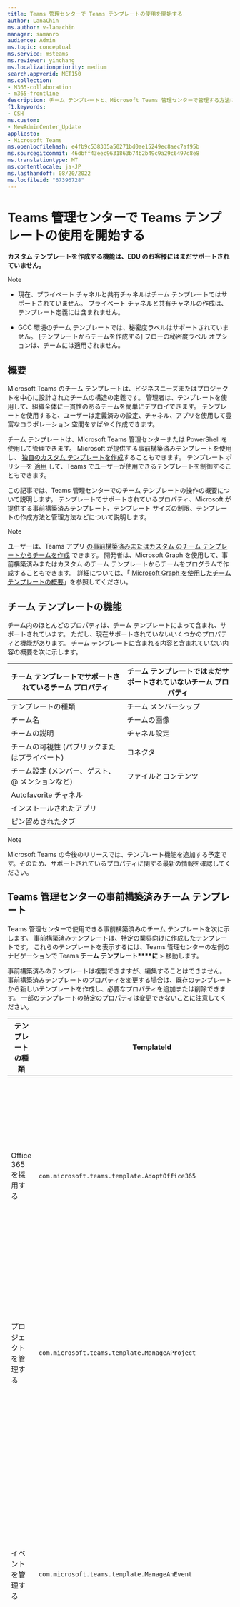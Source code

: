 ```yaml
---
title: Teams 管理センターで Teams テンプレートの使用を開始する
author: LanaChin
ms.author: v-lanachin
manager: samanro
audience: Admin
ms.topic: conceptual
ms.service: msteams
ms.reviewer: yinchang
ms.localizationpriority: medium
search.appverid: MET150
ms.collection:
- M365-collaboration
- m365-frontline
description: チーム テンプレートと、Microsoft Teams 管理センターで管理する方法について説明します。
f1.keywords:
- CSH
ms.custom:
- NewAdminCenter_Update
appliesto:
- Microsoft Teams
ms.openlocfilehash: e4fb9c538335a50271bd0ae15249ec8aec7af95b
ms.sourcegitcommit: 46dbff43eec9631863b74b2b49c9a29c6497d8e8
ms.translationtype: MT
ms.contentlocale: ja-JP
ms.lasthandoff: 08/20/2022
ms.locfileid: "67396728"
---
```

# <a name="get-started-with-team-templates-in-the-teams-admin-center"></a>Teams 管理センターで Teams テンプレートの使用を開始する

**カスタム テンプレートを作成する機能は、EDU のお客様にはまだサポートされていません。**

> [!NOTE]
> - 現在、プライベート チャネルと共有チャネルはチーム テンプレートではサポートされていません。 プライベート チャネルと共有チャネルの作成は、テンプレート定義には含まれません。
>
> - GCC 環境のチーム テンプレートでは、秘密度ラベルはサポートされていません。 [テンプレートからチームを作成する] フローの秘密度ラベル オプションは、チームには適用されません。

## <a name="overview"></a>概要

Microsoft Teams のチーム テンプレートは、ビジネスニーズまたはプロジェクトを中心に設計されたチームの構造の定義です。 管理者は、テンプレートを使用して、組織全体に一貫性のあるチームを簡単にデプロイできます。 テンプレートを使用すると、ユーザーは定義済みの設定、チャネル、アプリを使用して豊富なコラボレーション 空間をすばやく作成できます。

チーム テンプレートは、Microsoft Teams 管理センターまたは PowerShell を使用して管理できます。 Microsoft が提供する事前構築済みテンプレートを使用し、 [独自のカスタム テンプレートを作成](#create-your-own-team-templates)することもできます。 テンプレート ポリシーを [適用](#apply-team-template-policies) して、Teams でユーザーが使用できるテンプレートを制御することもできます。

この記事では、Teams 管理センターでのチーム テンプレートの操作の概要について説明します。 テンプレートでサポートされているプロパティ、Microsoft が提供する事前構築済みテンプレート、テンプレート サイズの制限、テンプレートの作成方法と管理方法などについて説明します。

> [!NOTE]
> ユーザーは、Teams アプリ [の事前構築済みまたはカスタム のチーム テンプレートからチームを作成](https://support.microsoft.com/office/create-a-team-from-a-template-a90c30f3-9940-4897-ab5b-988e69e4cd9c) できます。 開発者は、Microsoft Graph を使用して、事前構築済みまたはカスタム のチーム テンプレートからチームをプログラムで作成することもできます。 詳細については、「 [Microsoft Graph を使用したチーム テンプレートの概要](get-started-with-teams-templates.md)」を参照してください。

## <a name="team-template-capabilities"></a>チーム テンプレートの機能

チーム内のほとんどのプロパティは、チーム テンプレートによって含まれ、サポートされています。 ただし、現在サポートされていないいくつかのプロパティと機能があります。 チーム テンプレートに含まれる内容と含まれていない内容の概要を次に示します。

| **チーム テンプレートでサポートされているチーム プロパティ** | **チーム テンプレートではまだサポートされていないチーム プロパティ** |
| ------------------------------------------------ | -------------------------------------------------------- |
| テンプレートの種類 | チーム メンバーシップ |
| チーム名 | チームの画像 |
| チームの説明 | チャネル設定 |
| チームの可視性 (パブリックまたはプライベート) | コネクタ |
| チーム設定 (メンバー、ゲスト、@ メンションなど) | ファイルとコンテンツ |
| Autofavorite チャネル | |
| インストールされたアプリ | |
| ピン留めされたタブ | |

> [!NOTE]
> Microsoft Teams の今後のリリースでは、テンプレート機能を追加する予定です。そのため、サポートされているプロパティに関する最新の情報を確認してください。

## <a name="pre-built-team-templates-in-the-teams-admin-center"></a>Teams 管理センターの事前構築済みチーム テンプレート

Teams 管理センターで使用できる事前構築済みのチーム テンプレートを次に示します。 事前構築済みテンプレートは、特定の業界向けに作成したテンプレートです。 これらのテンプレートを表示するには、Teams 管理センターの左側のナビゲーションで Teams **チーム テンプレート****に** > 移動します。

事前構築済みのテンプレートは複製できますが、編集することはできません。 事前構築済みテンプレートのプロパティを変更する場合は、既存のテンプレートから新しいテンプレートを作成し、必要なプロパティを追加または削除できます。 一部のテンプレートの特定のプロパティは変更できないことに注意してください。

| テンプレートの種類 | TemplateId | このテンプレートに含まれるプロパティ |
| ------------------ | -------------- | ----------------------------------------------------- |
| Office 365を採用する |`com.microsoft.teams.template.AdoptOffice365`|  チャネル: <ul><li>全般</li> <li>お知らせ</li> <li>チャンピオンズ コーナー</li> <li>チーム フォーム</li><li>カレンダー</li></ul> アプリ: <ul><li>Wiki</li>  <li>チャネル カレンダー</li> <li>マイルス トーン</li><li>情報</li></ul>|
| プロジェクトを管理する |`com.microsoft.teams.template.ManageAProject`| チャネル: <ul><li>全般</li> <li>お知らせ</li> <li>リソース</li> <li>計画</li></ul> アプリ:<ul><li>Wiki</li><li>OneNote</li><li>タスク</li><li>リスト</li><li>Power Automate</li></ul> |
| イベントを管理する|`com.microsoft.teams.template.ManageAnEvent` | チャネル: <ul><li>全般</li> <li>お知らせ</li> <li>予算</li> <li>コンテンツ</li><li>物流</li> <li>計画</li> <li> マーケティングと PR</li></ul> アプリ:<ul><li>Wiki</li><li>Web サイト</li> <li>YouTube</li> <li>タスク</li> <li>OneNote</li> <li>従業員のアイデア</li> <li>問題の報告者</li><li>Power Automate</li><li>情報</li><li>マイルス トーン</li></ul> |
|従業員をオンボードする|`com.microsoft.teams.template.OnboardEmployees` | チャネル: <ul><li>全般</li> <li>お知らせ</li> <li>従業員チャット</li> <li>トレーニング</li></ul>アプリ:<ul><li>Wiki</li><li>コミュニティ</li><li>タスク</li><li>従業員のアイデア</li><li>Power Automate</li><li>情報</li><li>マイルス トーン</li></ul>|
|ヘルプ デスクを整理する| `com.microsoft.teams.template.OrganizeHelpDesk`|チャネル:<ul><li>全般</li><li>お知らせ</li><li>よくあるご質問 (FAQ)</li></ul>アプリ:<ul><li>Wiki</li><li>OneNote</li><li>タスク </li><li>称賛</li><li>問題の報告者</li><li>Power Automate</li><li>情報</li></ul> |
| 患者のケア| `com.microsoft.teams.template.healthcareWard`| チャネル<ul><li>全般</li><li>お知らせ</li><li>ハドル</li><li>ラウンド</li><li>人員配置</li><li>トレーニング</li></ul> アプリ: <ul><li>Wiki</li><li>リスト  </li><li>承認</li><li>情報</li><li>検査</li></ul>|
| クライシス コミュニケーション |`com.microsoft.teams.template.CollaborateOnAGlobalCrisisOrEvent`| チャネル: <ul><li>全般<li>お知らせ</li><li>世界のニュース</li><li>内部通信</li><li>外部通信</li><li>承認要求</li><li>顧客エスカレーション</li><li>エグゼクティブ更新プログラム</li><li>計画</li><li>物流</li></ul>アプリ: <ul><li>Web サイト</li><li>タスク</li><li>問題の報告者</li><li>承認</li><li>情報</li><li>OneNote</li><li>Power Automate</li><li>SharePoint</li></ul>|
|銀行の支店| `com.microsoft.teams.template.CollaborateWithinABankBranch`|チャネル <ul><li>全般<li>お知らせ</li><li>ハドル</li><li>顧客との会議</li><li>承認要求 </li><li>指導</li><li>スキルの習得</li><li>融資の処理</li><li>顧客の苦情</li><li>称賛</li><li>楽しい機能</li><li>コンプライアンス</li></ul>アプリ:<ul><li>称賛 </li><li>問題の報告者</li><li>Wiki</li><li>カレンダー</li><li>承認</li><li>情報</li><li>アイデア</li></ul>|
|インシデント対応| `com.microsoft.teams.template.CoordinateIncidentResponse`|チャネル: <ul><li>全般<li>お知らせ</li><li>物流</li><li>計画</li><li>回復</li><li>緊急</li></ul> アプリ: <ul><li>Wiki</li><li>Excel</li><li>OneNote</li><li>SharePoint</li><li>タスク</li> <li>承認</li> <li>検査</li> <li>Power Automate</li><li>情報</li><li>マイルス トーン</li></ul>|
|病院| `com.microsoft.teams.template.healthcareHospital` |チャネル <ul><li>全般</li><li>お知らせ</li><li>コンプライアンス</li><li>親権</li><li>人事管理</li><li>薬局</li></ul> アプリ: <ul><li>Wiki</li><li>リスト</li><li>タスク</li><li>承認</li><li>Shifts</li><li>情報</li><li>検査</li><li>アイデア</li></ul>|
|店舗を整理する| `com.microsoft.teams.template.retailStore` |チャネル: <ul><li>全般<li>シフトのハンドオフ</li><li>ストアの準備状況</li><li>学習</li></ul> アプリ: <ul><li>Wiki</li><li>タスク</li><li>Shifts</li><li>検査</li></ul>|
|マネージャー用小売業| `com.microsoft.teams.template.retailManagerCollaboration` |チャネル <ul><li>全般<li>操作</li><li>学習</li></ul> アプリ: <ul><li>Wiki</li><li>タスク</li><li>検査</li></ul>|
|品質と安全性 |`com.microsoft.teams.template.QualitySafety`|チャネル: <ul><li>全般<li>お知らせ</li><li>リーダーシップ</li><li>メンテナンス</li><li>運用ライン 1</li><li>運用ライン 2</li><li>運用ライン 3</li><li>健康と安全性</li><li>トレーニング</li><li>楽しい機能</li></ul> アプリ: <ul><li>Wiki</li><li>タスク</li> <li>問題の報告者</li> <li>検査</li> </ul>|
|ボランティアの管理| `com.microsoft.teams.template.ManageVolunteers` |チャネル: <ul><li>全般<li>お知らせ</li><li>レポート</li><li>ボランティアの管理</li><li>エンゲージメントの機会</li><li>ボランティア オンボーディング</li></ul> アプリ: <ul><li>Web サイト</li><li>YouTube</li><li>Power BI</li><li>Power Apps</li><li>タスク</li><li>SharePoint</li><li>OneNote</li></ul>|
||||

### <a name="team-templates-by-category-and-industry"></a>カテゴリと業界別のチーム テンプレート

業界で事前構築済みテンプレートを使用する方法の詳細については、次を参照してください。

- [財務チーム テンプレート](financial-teams-templates-in-the-admin-console.md)
- [一般的なチーム テンプレート](general-teams-templates-in-the-admin-console.md)
- [政府機関のチーム テンプレート](government-teams-templates-in-the-admin-console.md)
- [医療チーム テンプレート](expand-teams-across-your-org/healthcare/healthcare-templates-admin-console.md)
- [製造チーム テンプレート](manufacturing-teams-templates-in-the-admin-console.md)
- [非営利団体チーム テンプレート](team-templates-nonprofit.md)
- [リテール チーム テンプレート](get-started-with-retail-teams-templates.md)

## <a name="team-template-size-limits"></a>チーム テンプレートのサイズ制限

テンプレートは、特定の数のチャネル、タブ、アプリに制限されます。

 > [!Note]
 > テンプレートから作成したチャネル、タブ、アプリをチームに追加できます。

|機能 | 制限|
|-|-|
|テンプレートあたりのチャネル数 | 15 |
|テンプレート内のチャネルごとのタブ | 20 |
|テンプレートごとのアプリ | 50|
|||

詳細については、「 [Teams の制限と仕様](limits-specifications-teams.md)」を参照してください。

## <a name="manage-team-templates"></a>チーム テンプレートを管理する

### <a name="manage-team-templates-in-the-teams-admin-center"></a>Teams 管理センターでチーム テンプレートを管理する

#### <a name="view-team-templates"></a>チーム テンプレートを表示する

チーム テンプレートを表示するには、Teams 管理センターの左側のナビゲーションで Teams **チーム テンプレート****に** > 移動します。 テンプレートを選択すると、そのテンプレートに含まれるチャネルやアプリなど、詳細が表示されます。

#### <a name="create-your-own-team-templates"></a>独自のチーム テンプレートを作成する

独自のカスタム テンプレートは、最初から、既存のチームから、既存のテンプレートから作成できます。 詳細については、次を参照してください。

- [カスタム チーム テンプレートを作成する](create-a-team-template.md)
- [既存のチームからテンプレートを作成する](create-template-from-existing-team.md)
- [既存のチーム テンプレートからチーム テンプレートを作成する](create-template-from-existing-template.md)

#### <a name="apply-team-template-policies"></a>チーム テンプレート ポリシーを適用する

[チームを作成](https://support.microsoft.com/office/create-a-team-with-team-templates-702a2977-e662-4038-bef5-bdf8ee47b17b)するために Teams に表示されるテンプレートを制御するには、テンプレート ポリシーを設定し、組織内のユーザーとグループに割り当てることができます。 詳細については、「 [Teams 管理センターでチーム テンプレートを管理する](templates-policies.md)」を参照してください。

### <a name="manage-team-templates-using-powershell"></a>PowerShell を使用してチーム テンプレートを管理する

PowerShell でテンプレートを管理するには、次のコマンドレットを使用します。

- [Get-CsTeamTemplate](/powershell/module/teams/get-csteamtemplate)
- [Get-CsTeamTemplateList](/powershell/module/teams/get-csteamtemplatelist)
- [New-CsTeamTemplate](/powershell/module/teams/new-csteamtemplate)
- [Remove-CsTeamTemplate](/powershell/module/teams/remove-csteamtemplate)
- [Update-CsTeamTemplate](/powershell/module/teams/update-csteamtemplate)

## <a name="related-articles"></a>関連記事

- [テンプレートからチームを作成する](https://support.microsoft.com/office/create-a-team-with-team-templates-702a2977-e662-4038-bef5-bdf8ee47b17b)
- [Microsoft Graph を使用して、チーム テンプレートの使用を開始する](get-started-with-teams-templates.md)
- [チームを複製する](/graph/api/team-clone)
